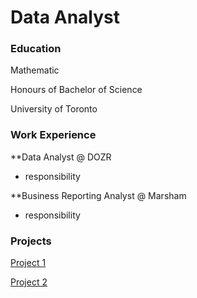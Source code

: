 # Data Analyst

### Education
Mathematic

Honours of Bachelor of Science

University of Toronto

### Work Experience
**Data Analyst @ DOZR
- responsibility

**Business Reporting Analyst @ Marsham
- responsibility

### Projects
[Project 1](https://github.com/liangzijian/Study-Project-New)

[Project 2](https://github.com/liangzijian/Study-Project-New)
